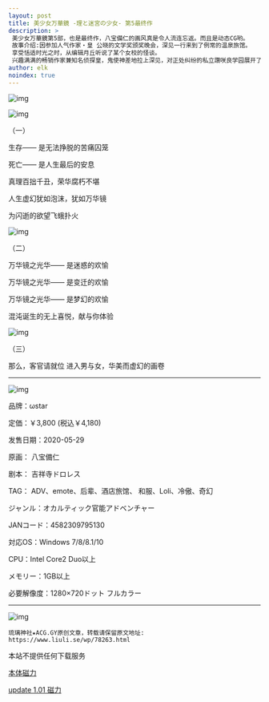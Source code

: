 ```yaml
---
layout: post
title: 美少女万華鏡 -理と迷宮の少女- 第5最终作
description: >
 美少女万華鏡第5部，也是最终作，八宝備仁的画风真是令人流连忘返。而且是动态CG哟。
 故事介绍:因参加人气作家・皇 公晓的文学奖颁奖晚会，深见一行来到了例常的温泉旅馆。
 享受恬适时光之时，从编辑月丘听说了某个女校的怪谈。
 兴趣满满的畅销作家兼知名侦探皇，鬼使神差地拉上深见，对正处纠纷的私立讚咲良学园展开了调查。
author: elk
noindex: true
---
```


![img](http://i2.acg.gy/200529001.jpg)

![img](http://i2.acg.gy/200529003.jpg)

（一）

生存——
是无法挣脱的苦痛囚笼

死亡——
是人生最后的安息

真理百拙千丑，荣华腐朽不堪

人生虚幻犹如泡沫，犹如万华镜

为闪逝的欲望飞蛾扑火

![img](http://i2.acg.gy/200529002.jpg)

（二）

万华镜之光华——
是迷惑的欢愉

万华镜之光华——
是变迁的欢愉

万华镜之光华——
是梦幻的欢愉

混沌诞生的无上喜悦，献与你体验

![img](http://i2.acg.gy/200529006.jpg)

（三）

那么，客官请就位
进入男与女，华美而虚幻的画卷

---

![img](http://i2.acg.gy/200529008.jpg)

品牌：ωstar

定価：￥3,800 (税込￥4,180)

发售日期：2020-05-29

原画： 八宝備仁

剧本： 吉祥寺ドロレス

TAG： ADV、emote、后辈、酒店旅馆、 和服、Loli、冷傲、奇幻

ジャンル：オカルティック官能アドベンチャー

JANコード：4582309795130

対応OS：Windows 7/8/8.1/10

CPU：Intel Core2 Duo以上

メモリー：1GB以上

必要解像度：1280×720ドット フルカラー

---

![img](http://i2.acg.gy/200529007.jpg)

```
琉璃神社★ACG.GY原创文章，转载请保留原文地址: https://www.liuli.se/wp/78263.html
```

本站不提供任何下载服务

[本体磁力](magnet:?xt=urn:btih:dfe2b5f8cde5e9166000d430b32954967f46525e)

[update 1.01 磁力](magnet:?xt=urn:btih:d834d922cd8ee9d16e4719ef5e266c31417a066f)